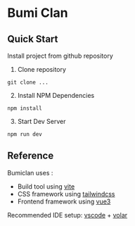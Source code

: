 # Bumi Clan

## Quick Start

Install project from github repository

1. Clone repository

```
git clone ...
```

2. Install NPM Dependencies

```
npm install
```

3. Start Dev Server

```
npm run dev
```

## Reference

Bumiclan uses :
- Build tool using [vite](https://vitejs.dev/guide/features.html)
- CSS framework using [tailwindcss](https://tailwindcss.com)
- Frontend framework using [vue3](https://v3.vuejs.org/)

Recommended IDE setup: [vscode](https://code.visualstudio.com/) + [volar](https://marketplace.visualstudio.com/items?itemName=johnsoncodehk.volar)
